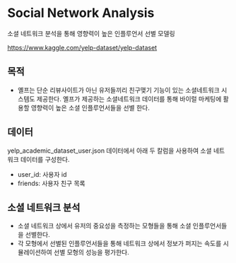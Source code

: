 # Social Network Analysis

소셜 네트워크 분석을 통해 영향력이 높은 인플루언서 선별 모델링

https://www.kaggle.com/yelp-dataset/yelp-dataset

## 목적
  - 옐프는 단순 리뷰사이트가 아닌 유저들끼리 친구맺기 기능이 있는 소셜네트워크 시스템도 제공한다. 옐프가 제공하는 소셜네트워크 데이터를 통해 바이럴 마케팅에 활용할 영향력이 높은 소셜 인플루언서들을 선별 한다.

## 데이터
yelp_academic_dataset_user.json 데이터에서 아래 두 칼럼을 사용하여 소셜 네트워크 데이터를 구성한다.
  - user_id: 사용자 id
  - friends: 사용자 친구 목록

## 소셜 네트워크 분석
  - 소셜 네트워크 상에서 유저의 중요성을 측정하는 모형들을 통해 소셜 인플루언서들을 선별한다.
  - 각 모형에서 선별된 인플루언서들을 통해 네트워크 상에서 정보가 퍼지는 속도를 시뮬레이션하여 선별 모형의 성능을 평가한다.
